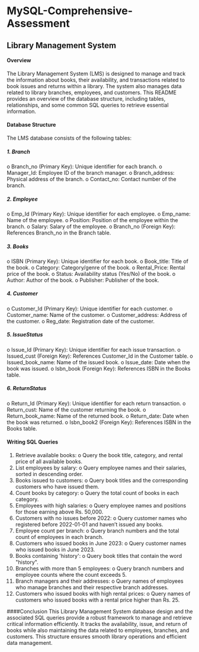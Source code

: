 # MySQL-Comprehensive-Assessment

## Library Management System

#### Overview
The Library Management System (LMS) is designed to manage and track the information about books, their availability, and transactions related to book issues and returns within a library. The system also manages data related to library branches, employees, and customers. This README provides an overview of the database structure, including tables, relationships, and some common SQL queries to retrieve essential information.

#### Database Structure
The LMS database consists of the following tables:

##### 1.	Branch
o	Branch_no (Primary Key): Unique identifier for each branch.
o	Manager_Id: Employee ID of the branch manager.
o	Branch_address: Physical address of the branch.
o	Contact_no: Contact number of the branch.

##### 2.	Employee
o	Emp_Id (Primary Key): Unique identifier for each employee.
o	Emp_name: Name of the employee.
o	Position: Position of the employee within the branch.
o	Salary: Salary of the employee.
o	Branch_no (Foreign Key): References Branch_no in the Branch table.

##### 3.	Books
o	ISBN (Primary Key): Unique identifier for each book.
o	Book_title: Title of the book.
o	Category: Category/genre of the book.
o	Rental_Price: Rental price of the book.
o	Status: Availability status (Yes/No) of the book.
o	Author: Author of the book.
o	Publisher: Publisher of the book.

##### 4.	Customer
o	Customer_Id (Primary Key): Unique identifier for each customer.
o	Customer_name: Name of the customer.
o	Customer_address: Address of the customer.
o	Reg_date: Registration date of the customer.

##### 5.	IssueStatus
o	Issue_Id (Primary Key): Unique identifier for each issue transaction.
o	Issued_cust (Foreign Key): References Customer_Id in the Customer table.
o	Issued_book_name: Name of the issued book.
o	Issue_date: Date when the book was issued.
o	Isbn_book (Foreign Key): References ISBN in the Books table.

##### 6.	ReturnStatus
o	Return_Id (Primary Key): Unique identifier for each return transaction.
o	Return_cust: Name of the customer returning the book.
o	Return_book_name: Name of the returned book.
o	Return_date: Date when the book was returned.
o	Isbn_book2 (Foreign Key): References ISBN in the Books table.
	
#### Writing SQL Queries
1.	Retrieve available books:
o	Query the book title, category, and rental price of all available books.
2.	List employees by salary:
o	Query employee names and their salaries, sorted in descending order.
3.	Books issued to customers:
o	Query book titles and the corresponding customers who have issued them.
4.	Count books by category:
o	Query the total count of books in each category.
5.	Employees with high salaries:
o	Query employee names and positions for those earning above Rs. 50,000.
6.	Customers with no issues before 2022:
o	Query customer names who registered before 2022-01-01 and haven’t issued any books.
7.	Employee count per branch:
o	Query branch numbers and the total count of employees in each branch.
8.	Customers who issued books in June 2023:
o	Query customer names who issued books in June 2023.
9.	Books containing 'history':
o	Query book titles that contain the word "history".
10.	Branches with more than 5 employees:
o	Query branch numbers and employee counts where the count exceeds 5.
11.	Branch managers and their addresses:
o	Query names of employees who manage branches and their respective branch addresses.
12.	Customers who issued books with high rental prices:
o	Query names of customers who issued books with a rental price higher than Rs. 25.

####Conclusion
This Library Management System database design and the associated SQL queries provide a robust framework to manage and retrieve critical information efficiently. It tracks the availability, issue, and return of books while also maintaining the data related to employees, branches, and customers. This structure ensures smooth library operations and efficient data management.
